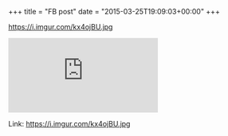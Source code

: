 +++
title = "FB post"
date = "2015-03-25T19:09:03+00:00"
+++

https://i.imgur.com/kx4ojBU.jpg

![Photo](https://external.xx.fbcdn.net/safe_image.php?d=AQCWynRvAr-zSZNp&w=130&h=130&url=https%3A%2F%2Fi.imgur.com%2Fkx4ojBU.jpg&cfs=1&_nc_hash=AQCf4JjGJc1_U9ql)


Link: https://i.imgur.com/kx4ojBU.jpg
